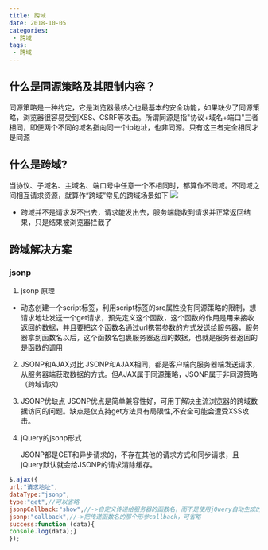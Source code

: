 ```yaml
---
title: 跨域
date: 2018-10-05
categories:
 - 跨域
tags:
 - 跨域
---
```


## 什么是同源策略及其限制内容？

同源策略是一种约定，它是浏览器最核心也最基本的安全功能，如果缺少了同源策略，浏览器很容易受到XSS、CSRF等攻击。所谓同源是指"协议+域名+端口"三者相同，即便两个不同的域名指向同一个ip地址，也非同源。只有这三者完全相同才是同源

## 什么是跨域?

当协议、子域名、主域名、端口号中任意一个不相同时，都算作不同域。不同域之间相互请求资源，就算作“跨域”常见的跨域场景如下
![](https://user-gold-cdn.xitu.io/2018/5/23/1638b3579dde630e?imageView2/0/w/1280/h/960/format/webp/ignore-error/1)

- 跨域并不是请求发不出去，请求能发出去，服务端能收到请求并正常返回结果，只是结果被浏览器拦截了

## 跨域解决方案

### jsonp
1. jsonp 原理
 - 动态创建一个script标签，利用script标签的src属性没有同源策略的限制，想请求地址发送一个get请求，预先定义这个函数，这个函数的作用是用来接收返回的数据，并且要把这个函数名通过url携带参数的方式发送给服务器，服务器拿到函数名以后，这个函数名包裹服务器返回的数据，也就是服务器返回的是函数的调用

2. JSONP和AJAX对比
JSONP和AJAX相同，都是客户端向服务器端发送请求，从服务器端获取数据的方式。但AJAX属于同源策略，JSONP属于非同源策略（跨域请求）

3. JSONP优缺点
JSONP优点是简单兼容性好，可用于解决主流浏览器的跨域数据访问的问题。缺点是仅支持get方法具有局限性,不安全可能会遭受XSS攻击。

4. jQuery的jsonp形式
   
   JSONP都是GET和异步请求的，不存在其他的请求方式和同步请求，且jQuery默认就会给JSONP的请求清除缓存。
```js
$.ajax({
url:"请求地址",
dataType:"jsonp",
type:"get",//可以省略
jsonpCallback:"show",//->自定义传递给服务器的函数名，而不是使用jQuery自动生成的，可省略
jsonp:"callback",//->把传递函数名的那个形参callback，可省略
success:function (data){
console.log(data);}
});

```
